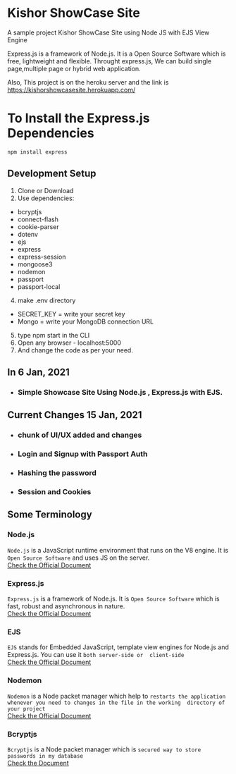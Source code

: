 # Kishor ShowCase Site
A sample project Kishor ShowCase Site using Node JS with EJS View Engine

Express.js is a framework of Node.js. It is a Open Source Software which is free, lightweight and flexible. Throught express.js, We can build single page,multiple page or hybrid web application.

Also, This project is on the heroku server and the link is <br>
https://kishorshowcasesite.herokuapp.com/


# To Install the Express.js Dependencies
```npm install express ```

## Development Setup

1. Clone or Download
2. Use dependencies: 
- bcryptjs
- connect-flash
- cookie-parser
- dotenv
- ejs
- express
- express-session
- mongoose3
- nodemon
- passport
- passport-local

4. make .env directory
- SECRET_KEY = write your secret key
- Mongo = write your MongoDB connection URL

5. type npm start in the CLI
6. Open any browser - localhost:5000
7. And change the code as per your need.

##

## In 6 Jan, 2021 

- ### Simple Showcase Site Using Node.js , Express.js with EJS.

##

## Current Changes 15 Jan, 2021 

- ### chunk of UI/UX added and changes
- ### Login and Signup with Passport Auth
- ### Hashing the password
- ### Session and Cookies

##

## Some Terminology

### Node.js
```Node.js``` is a JavaScript runtime environment that runs on the V8 engine. It is ```Open Source Software``` and uses JS on the server.<br>
[Check the Official Document](https://nodejs.org/en/)

### Express.js
```Express.js``` is a framework of Node.js. It is ```Open Source Software``` which is fast, robust and asynchronous in nature.<br>
[Check the Official Document](https://expressjs.com/)

### EJS
```EJS``` stands for Embedded JavaScript, template view engines for Node.js and Express.js. You can use it ```both server-side or 
client-side```<br>
[Check the Official Document](https://ejs.co/)

### Nodemon
```Nodemon``` is a Node packet manager which help to ```restarts the application whenever you need to changes in the file in the working  directory of your project```<br>
[Check the Official Document](https://nodemon.io/)

### Bcryptjs
```Bcryptjs``` is a Node packet manager which is ```secured way to store passwords in my database ```<br>
[Check the Document](https://preview.npmjs.com/package/bcryptjs/v/1.0.1)




